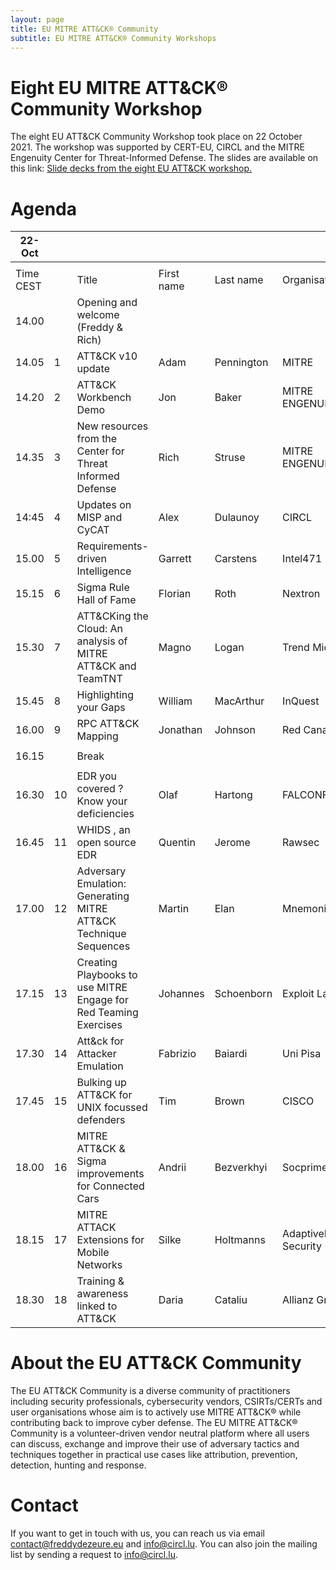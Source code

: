 ```yaml
---
layout: page
title: EU MITRE ATT&CK® Community
subtitle: EU MITRE ATT&CK® Community Workshops
---
```


# Eight EU MITRE ATT&CK® Community Workshop

The eight EU ATT&CK Community Workshop took place on 22 October 2021. The workshop was supported by CERT-EU, CIRCL and the MITRE Engenuity Center for Threat-Informed Defense. The slides are available on this link: <a href="https://web.tresorit.com/l/7W9nC#-UfIYJLF40FIYfWTEN60AA"> Slide decks from the eight EU ATT&CK workshop.</a>

# Agenda

| 22-Oct    |    |                                                                  |             |            |                         |
|-----------|----|------------------------------------------------------------------|-------------|------------|-------------------------|
|           |    |                                                                  |             |            |                         |
| Time CEST |    | Title                                                            | First name  | Last name  | Organisation            |
| 14.00     |    | Opening and welcome (Freddy & Rich)                              |             |            |                         |
| 14.05     | 1  | ATT&CK v10 update                                                | Adam        | Pennington | MITRE                   |
| 14.20     | 2  | ATT&CK Workbench Demo                                            | Jon         | Baker      | MITRE ENGENUITY         |
| 14.35     | 3  | New resources from the Center for Threat Informed Defense        | Rich        | Struse     | MITRE ENGENUITY         |
| 14:45     | 4  | Updates on MISP and CyCAT                                        | Alex        | Dulaunoy   | CIRCL                   |
| 15.00     | 5  | Requirements-driven Intelligence                                 | Garrett     | Carstens   | Intel471                |
| 15.15     | 6  | Sigma Rule Hall of Fame                                          | Florian     | Roth       | Nextron                 |
| 15.30     | 7  | ATT&CKing the Cloud: An analysis of MITRE ATT&CK and TeamTNT     | Magno       | Logan      | Trend Micro             |
| 15.45     | 8  | Highlighting your Gaps                                           | William     | MacArthur  | InQuest                 |
| 16.00     | 9  | RPC ATT&CK Mapping                                               | Jonathan    | Johnson    | Red Canary              |
|           |    |                                                                  |             |            |                         |
| 16.15     |    | Break                                                            |             |            |                         |
|           |    |                                                                  |             |            |                         |
| 16.30     | 10 | EDR you covered ? Know your deficiencies                         | Olaf        | Hartong    | FALCONFORCE             |
| 16.45     | 11 | WHIDS , an open source EDR                                       | Quentin     | Jerome     | Rawsec                  |
| 17.00     | 12 | Adversary Emulation: Generating MITRE ATT&CK Technique Sequences | Martin      | Elan       | Mnemonic                |
| 17.15     | 13 | Creating Playbooks to use MITRE Engage for Red Teaming Exercises | Johannes    | Schoenborn | Exploit Labs            |
| 17.30     | 14 | Att&ck for Attacker Emulation                                    | Fabrizio    | Baiardi    | Uni Pisa                |
| 17.45     | 15 | Bulking up ATT&CK for UNIX focussed defenders                    | Tim         | Brown      | CISCO                   |
| 18.00     | 16 | MITRE ATT&CK & Sigma improvements for Connected Cars             | Andrii      | Bezverkhyi | Socprime                |
| 18.15     | 17 | MITRE ATTACK Extensions for Mobile Networks                      | Silke       | Holtmanns  | AdaptiveMobile Security |
| 18.30     | 18 | Training & awareness linked to ATT&CK                            | Daria       | Cataliu    | Allianz Group           |


# About the EU ATT&CK Community

The EU ATT&CK Community is a diverse community of practitioners including security professionals, cybersecurity vendors, CSIRTs/CERTs and user organisations whose aim is to actively use MITRE ATT&CK® while contributing back to improve cyber defense. The EU MITRE ATT&CK® Community is a volunteer-driven vendor neutral platform where all users can discuss, exchange and improve their use of adversary tactics and techniques together in practical use cases like attribution, prevention, detection, hunting and response.

# Contact

If you want to get in touch with us, you can reach us via email contact@freddydezeure.eu and info@circl.lu. You can also join the mailing list by sending a request to info@circl.lu.
